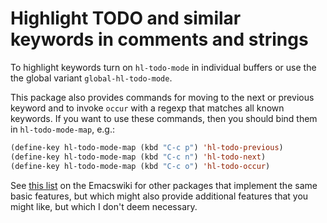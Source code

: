 Highlight TODO and similar keywords in comments and strings
===========================================================

To highlight keywords turn on `hl-todo-mode` in individual buffers
or use the the global variant `global-hl-todo-mode`.

This package also provides commands for moving to the next or
previous keyword and to invoke `occur` with a regexp that matches
all known keywords.  If you want to use these commands, then you
should bind them in `hl-todo-mode-map`, e.g.:

```lisp
(define-key hl-todo-mode-map (kbd "C-c p") 'hl-todo-previous)
(define-key hl-todo-mode-map (kbd "C-c n") 'hl-todo-next)
(define-key hl-todo-mode-map (kbd "C-c o") 'hl-todo-occur)
```

See [this list](http://emacswiki.org/FixmeMode) on the Emacswiki for
other packages that implement the same basic features, but which might
also provide additional features that you might like, but which I
don't deem necessary.
